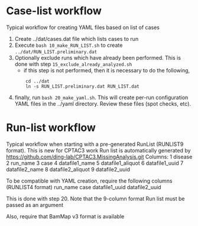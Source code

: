 # Case-list workflow
Typical workflow for creating YAML files based on list of cases

1. Create ../dat/cases.dat file which lists cases to run
2. Execute `bash 10_make_RUN_LIST.sh` to create
    `../dat/RUN_LIST.preliminary.dat`
3. Optionally exclude runs which have already been performed.  This is done with step `15_exclude_already_analyzed.sh`
   * if this step is not performed, then it is necessary to do the following,
    ```
        cd ../dat
        ln -s RUN_LIST.preliminary.dat RUN_LIST.dat
    ```
4. finally, run `bash 20_make_yaml.sh`.  This will create per-run configuration YAML files in the ../yaml directory.
   Review these files (spot checks, etc).

# Run-list workflow
Typical workflow when starting with a pre-generated RunList (RUNLIST9 format).  This is new for CPTAC3 work
Run list is automatically generated by https://github.com/ding-lab/CPTAC3.MissingAnalysis.git
Columns:
     1  disease
     2  run_name
     3  case
     4  datafile1_name
     5  datafile1_aliquot
     6  datafile1_uuid
     7  datafile2_name
     8  datafile2_aliquot
     9  datafile2_uuid

To be compatible with YAML creation, require the following columns (RUNLIST4 format)
    run_name
    case
    datafile1_uuid
    datafile2_uuid

This is done with step 20.  Note that the 9-column format Run list must be passed as an argument

Also, require that BamMap v3 format is available
